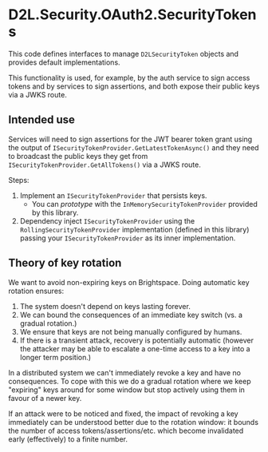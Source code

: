 D2L.Security.OAuth2.SecurityTokens
==================================

This code defines interfaces to manage `D2LSecurityToken` objects and provides default implementations.

This functionality is used, for example, by the auth service to sign access tokens and by services to sign assertions, and both expose their public keys via a JWKS route.

Intended use
------------
Services will need to sign assertions for the JWT bearer token grant using the output of `ISecurityTokenProvider.GetLatestTokenAsync()` and they need to broadcast the public keys they get from `ISecurityTokenProvider.GetAllTokens()` via a JWKS route.

Steps:

1. Implement an `ISecurityTokenProvider` that persists keys.
    - You can *prototype* with the `InMemorySecurityTokenProvider` provided by this library.
2. Dependency inject `ISecurityTokenProvider` using the `RollingSecurityTokenProvider` implementation (defined in this library) passing your `ISecurityTokenProvider` as its inner implementation.

Theory of key rotation
----------------------
We want to avoid non-expiring keys on Brightspace.
Doing automatic key rotation ensures:

1. The system doesn't depend on keys lasting forever.
2. We can bound the consequences of an immediate key switch (vs. a gradual rotation.)
3. We ensure that keys are not being manually configured by humans.
4. If there is a transient attack, recovery is potentially automatic (however the attacker may be able to escalate a one-time access to a key into a longer term position.)

In a distributed system we can't immediately revoke a key and have no consequences.
To cope with this we do a gradual rotation where we keep "expiring" keys around for some window but stop actively using them in favour of a newer key.

If an attack were to be noticed and fixed, the impact of revoking a key immediately can be understood better due to the rotation window: it bounds the number of access tokens/assertions/etc. which become invalidated early (effectively) to a finite number. 